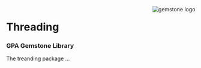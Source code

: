 <img align="right" src="https://gridprotectionalliance.org/images/Gemstone_600.png" alt="gemstone logo">

# Threading
### GPA Gemstone Library

The treanding package ...

